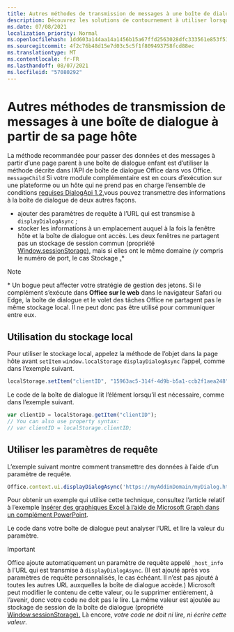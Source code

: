 ```yaml
---
title: Autres méthodes de transmission de messages à une boîte de dialogue à partir de sa page hôte
description: Découvrez les solutions de contournement à utiliser lorsque la méthode messageChild n’est pas prise en charge.
ms.date: 07/08/2021
localization_priority: Normal
ms.openlocfilehash: 1dd603a144aa14a1456b15a67ffd2563028dfc333561e853f518dde1af06f899
ms.sourcegitcommit: 4f2c76b48d15e7d03c5c5f1f809493758fcd88ec
ms.translationtype: MT
ms.contentlocale: fr-FR
ms.lasthandoff: 08/07/2021
ms.locfileid: "57080292"
---
```

# <a name="alternative-ways-of-passing-messages-to-a-dialog-box-from-its-host-page"></a>Autres méthodes de transmission de messages à une boîte de dialogue à partir de sa page hôte

La méthode recommandée pour passer des données et des messages à partir d’une page parent à une boîte de dialogue enfant est d’utiliser la méthode décrite dans l’API de boîte de dialogue Office dans vos Office. `messageChild` [](dialog-api-in-office-add-ins.md#pass-information-to-the-dialog-box) Si votre module complémentaire est en cours d’exécution sur une plateforme ou un hôte qui ne prend pas en charge l’ensemble de conditions [requises DialogApi 1.2,](../reference/requirement-sets/dialog-api-requirement-sets.md)vous pouvez transmettre des informations à la boîte de dialogue de deux autres façons.

- ajouter des paramètres de requête à l’URL qui est transmise à `displayDialogAsync` ;
- stocker les informations à un emplacement auquel à la fois la fenêtre hôte et la boîte de dialogue ont accès. Les deux fenêtres ne partagent pas un stockage de session commun (propriété [Window.sessionStorage),](https://developer.mozilla.org/docs/Web/API/Window/sessionStorage) mais si elles ont le même domaine *(y* compris le numéro de port, le cas Stockage [.](https://www.w3schools.com/html/html5_webstorage.asp)\*

> [!NOTE]
> \* Un bogue peut affecter votre stratégie de gestion des jetons. Si le complément s’exécute dans **Office sur le web** dans le navigateur Safari ou Edge, la boîte de dialogue et le volet des tâches Office ne partagent pas le même stockage local. Il ne peut donc pas être utilisé pour communiquer entre eux.

## <a name="use-local-storage"></a>Utilisation du stockage local

Pour utiliser le stockage local, appelez la méthode de l’objet dans la page hôte avant `setItem` `window.localStorage` `displayDialogAsync` l’appel, comme dans l’exemple suivant.

```js
localStorage.setItem("clientID", "15963ac5-314f-4d9b-b5a1-ccb2f1aea248");
```

Le code de la boîte de dialogue lit l’élément lorsqu’il est nécessaire, comme dans l’exemple suivant.

```js
var clientID = localStorage.getItem("clientID");
// You can also use property syntax:
// var clientID = localStorage.clientID;
```

## <a name="use-query-parameters"></a>Utiliser les paramètres de requête

L’exemple suivant montre comment transmettre des données à l’aide d’un paramètre de requête.

```js
Office.context.ui.displayDialogAsync('https://myAddinDomain/myDialog.html?clientID=15963ac5-314f-4d9b-b5a1-ccb2f1aea248');
```

Pour obtenir un exemple qui utilise cette technique, consultez l’article relatif à l’exemple [Insérer des graphiques Excel à l’aide de Microsoft Graph dans un complément PowerPoint](https://github.com/OfficeDev/PowerPoint-Add-in-Microsoft-Graph-ASPNET-InsertChart).

Le code dans votre boîte de dialogue peut analyser l’URL et lire la valeur du paramètre.

> [!IMPORTANT]
> Office ajoute automatiquement un paramètre de requête appelé `_host_info` à l’URL qui est transmise à `displayDialogAsync`. (Il est ajouté après vos paramètres de requête personnalisés, le cas échéant. Il n’est pas ajouté à toutes les autres URL auxquelles la boîte de dialogue accède.) Microsoft peut modifier le contenu de cette valeur, ou le supprimer entièrement, à l’avenir, donc votre code ne doit pas le lire. La même valeur est ajoutée au stockage de session de la boîte de dialogue (propriété [Window.sessionStorage).](https://developer.mozilla.org/docs/Web/API/Window/sessionStorage) Là encore, *votre code ne doit ni lire, ni écrire cette valeur*.
